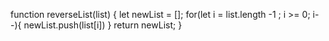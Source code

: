 function reverseList(list) {
  let newList = [];
  for(let i = list.length -1 ; i >= 0; i--){
     newList.push(list[i])
  }
  return newList;
}
 